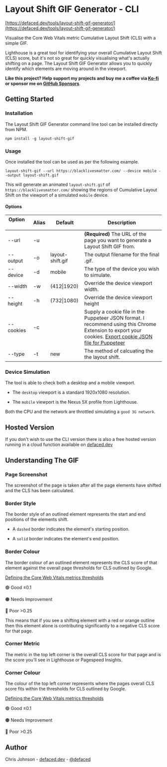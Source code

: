 # Layout Shift GIF Generator - CLI

[https://defaced.dev/tools/layout-shift-gif-generator/](https://defaced.dev/tools/layout-shift-gif-generator/)

Visualise the Core Web Vitals metric Cumulative Layout Shift (CLS) with a simple GIF.

Lighthouse is a great tool for identifying your overall Cumulative Layout Shift (CLS) score, but it's not so great for quickly visualising what's actually shifting on a page. The Layout Shift GIF Generator allows you to quickly identify which elements are moving around in the viewport.

**Like this project? Help support my projects and buy me a coffee via [Ko-fi](https://ko-fi.com/defaced) or sponsor me on [GitHub Sponsors](https://github.com/sponsors/workeffortwaste/)**.

## Getting Started

### Installation

The Layout Shift GIF Generator command line tool can be installed directly from NPM.

`npm install -g layout-shift-gif`

### Usage

Once installed the tool can be used as per the following example.

`layout-shift-gif --url https://blacklivesmatter.com/ --device mobile --output layout-shift.gif`

This will generate an animated `layout-shift.gif` of `https://blacklivesmatter.com/` showing the regions of Cumulative Layout Shift on the viewport of a simulated `mobile` device.

#### Options


| Option  &nbsp; &nbsp; &nbsp; &nbsp; &nbsp; &nbsp; &nbsp;| Alias | Default          | Description                                                                                                                                                                                                                                                                                                                                            |
|-----------|-------|------------------|--------------------------------------------------------------------------------------------------------------------------------------------------------------------------------------------------------------------------------------------------------------------------------------------------------------------------------------------------------|
| --url     | -u    |                  | **(Required)** The URL of the page you want to generate a Layout Shift GIF from.                                                                                                                                                                                                                                                                       |
| --output  | -o    | layout-shift.gif | The output filename for the final .gif.                                                                                                                                                                                                                                                                                                                |
| --device  | -d    | mobile           | The type of the device you wish to simulate.                                                                                                                                                                                                                                                                                                           |
| --width   | -w    | (412\|1920)      | Override the device viewport width.                                                                                                                                                                                                                                                                                                                    |
| --height  | -h    | (732\|1080)      | Override the device viewport height                                                                                                                                                                                                                                                                                                                    |
| --cookies | -c    |                  | Supply a cookie file in the Puppeteer JSON format. I recommend using this Chrome Extension to export your cookies. [Export cookie JSON file for Puppeteer](https://chrome.google.com/webstore/detail/%E3%82%AF%E3%83%83%E3%82%AD%E3%83%BCjson%E3%83%95%E3%82%A1%E3%82%A4%E3%83%AB%E5%87%BA%E5%8A%9B-for-puppet/nmckokihipjgplolmcmjakknndddifde?hl=en) |
| --type    | -t    | new              | The method of calcuating the the layout shift.                                                                                                                                                                                                                                                                                                         |
### Device Simulation

The tool is able to check both a desktop and a mobile viewport.

- The `desktop` viewport is a standard 1920x1080 resolution.

- The `mobile` viewport is the Nexus 5X profile from Lighthouse.

Both the CPU and the network are throttled simulating a `good 3G network`.

## Hosted Version

If you don't wish to use the CLI version there is also a free hosted version running in a cloud function available on [defaced.dev](https://defaced.dev/tools/layout-shift-gif-generator/)

## Understanding The GIF

### Page Screenshot

The screenshot of the page is taken after all the page elements have shifted and the CLS has been calculated.

### Border Style

The border style of an outlined element represents the start and end positions of the elements shift.

- A `dashed` border indicates the element's starting position.

- A `solid` border indicates the element's end position.

### Border Colour

The border colour of an outlined element represents the CLS score of that element against the overall page thresholds for CLS outlined by Google. 

[Defining the Core Web Vitals metrics thresholds](https://web.dev/defining-core-web-vitals-thresholds/)

🟢 Good ≤0.1  

🟠 Needs Improvement 	

🔴 Poor >0.25 

This means that if you see a shifting element with a red or orange outline then this element alone is contributing significantly to a negative CLS score for that page.

### Corner Metric

The metric in the top left corner is the overall CLS score for that page and is the score you'll see in Lighthouse or Pagespeed Insights.

### Corner Colour

The colour of the top left corner represents where the pages overall CLS score fits within the thresholds for CLS outlined by Google.

[Defining the Core Web Vitals metrics thresholds](https://web.dev/defining-core-web-vitals-thresholds/)

🟢 Good ≤0.1  

🟠 Needs Improvement 	

🔴 Poor >0.25 

## Author

Chris Johnson - [defaced.dev](https://defaced.dev) - [@defaced](http://twitter.co.uk/defaced/)
            